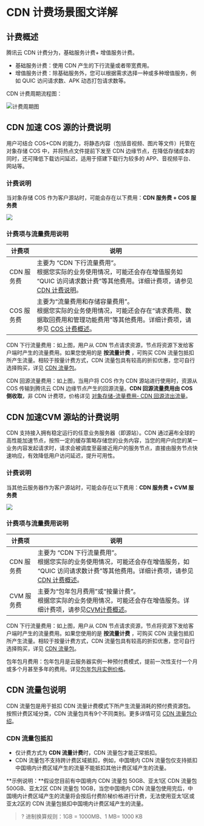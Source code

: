 # CDN 计费场景图文详解

## 计费概述

腾讯云 CDN 计费分为，基础服务计费+ 增值服务计费。

- 基础服务计费：使用 CDN 产生的下行流量或者带宽费用。
- 增值服务计费：除基础服务外，您可以根据需求选择一种或多种增值服务，例如 QUIC 访问请求数、APK 动态打包请求数等。

CDN 计费周期流程图：

![计费周期图](https://qcloudimg.tencent-cloud.cn/raw/24df45faf50c11dc6dddd5d5c0f2fb14.png)



## CDN 加速 COS 源的计费说明

用户可结合 COS+CDN 的能力，将静态内容（包括音视频、图片等文件）托管在对象存储 COS 中，并将热点文件提前下发至 CDN 边缘节点，在降低存储成本的同时，还可降低下载访问延迟，适用于搭建下载行为较多的 APP、音视频平台、网站等。



### 计费说明

当对象存储 COS 作为客户源站时，可能会存在以下费用：**CDN 服务费 + COS 服务费**

![](https://qcloudimg.tencent-cloud.cn/raw/e259efa8eb7ad9df0b31d6efac4c3c0b.png)

### 计费项与流量费用说明

| 计费项    | 说明                                                         |
| --------- | ------------------------------------------------------------ |
| CDN 服务费 | 主要为 “CDN 下行流量费用”。<br />根据您实际的业务使用情况，可能还会存在增值服务如 “QUIC 访问请求数计费”等其他费用。详细计费项，请参见 [CDN 计费说明](https://cloud.tencent.com/document/product/228/2949#.E5.A2.9E.E5.80.BC.E6.9C.8D.E5.8A.A1.E8.AE.A1.E8.B4.B9)。 |
| COS 服务费 | 主要为“流量费用和存储容量费用”。<br />根据您实际的业务使用情况，可能还会存在“请求费用、数据取回费用和管理功能费用”等其他费用。详细计费项，请参见 [COS 计费概述](https://cloud.tencent.com/document/product/436/16871)。 |

CDN 下行流量费用：如上图，用户从 CDN 节点请求资源，节点将资源下发给客户端时产生的流量费用。如果您使用的是 **按流量计费** ，可购买 CDN 流量包抵扣所产生流量。相较于按量计费方式，CDN 流量包具有较高的折扣优惠，您可自行选择购买，详见 [CDN 流量包](https://buy.cloud.tencent.com/cdn_package)。

CDN 回源流量费用：如上图，当用户将 COS 作为 CDN 源站进行使用时，资源从 COS 传输到腾讯云 CDN 边缘节点产生的回源流量。**CDN 回源流量费用由 COS 侧收取**，非 CDN 计费项，价格详见 [对象存储-流量费用- CDN 回源流出流量](https://cloud.tencent.com/document/product/436/53863#cos-.E4.BD.9C.E4.B8.BA-cdn-.E6.BA.90.E7.AB.99.E6.97.B6.E4.BA.A7.E7.94.9F.E7.9A.84.E6.B5.81.E9.87.8F)。



## CDN 加速CVM 源站的计费说明

CDN 支持接入拥有稳定运行的任意业务服务器（即源站）。CDN 通过遍布全球的高性能加速节点，按照一定的缓存策略存储您的业务内容，当您的用户向您的某一业务内容发起请求时，请求会被调度至最接近用户的服务节点，直接由服务节点快速响应，有效降低用户访问延迟，提升可用性。

### 计费说明

当其他云服务器作为客户源站时，可能会存在以下费用：**CDN 服务费 + CVM 服务费**

![](https://qcloudimg.tencent-cloud.cn/raw/18c2aaa4501ee5729572f62b1e288056.png)

### 计费项与流量费用说明

| 计费项    | 说明                                                         |
| --------- | ------------------------------------------------------------ |
| CDN 服务费 | 主要为 “CDN 下行流量费用”。<br />根据您实际的业务使用情况，可能还会存在增值服务，如 “QUIC 访问请求数计费”等其他费用。详细计费项，请参见 [CDN 计费概述](https://cloud.tencent.com/document/product/228/2949#.E5.A2.9E.E5.80.BC.E6.9C.8D.E5.8A.A1.E8.AE.A1.E8.B4.B9)。 |
| CVM 服务费 | 主要为“包年包月费用”或“按量计费”。<br />根据您实际的业务使用情况，可能还会存在增值服务。详细计费项，请参见[CVM计费概述](https://cloud.tencent.com/document/product/213/2180)。 |

CDN 下行流量费用：如上图，用户从 CDN 节点请求资源，节点将资源下发给客户端时产生的流量费用。如果您使用的是 **按流量计费** ，可购买 CDN 流量包抵扣所产生流量。相较于按量计费方式，CDN 流量包具有较高的折扣优惠，您可自行选择购买，详见 [CDN 流量包](https://buy.cloud.tencent.com/cdn_package)。

包年包月费用：包年包月是云服务器实例一种预付费模式，提前一次性支付一个月或多个月甚至多年的费用。详见[包年包月实例价格](https://cloud.tencent.com/document/product/213/2176#.E5.8C.85.E5.B9.B4.E5.8C.85.E6.9C.88.E5.AE.9E.E4.BE.8B.E4.BB.B7.E6.A0.BC)。



## CDN 流量包说明

CDN 流量包是用于抵扣 CDN 流量计费模式下所产生流量消耗的预付费资源包。按照计费区域分类，CDN 流量包共有9个不同类别。更多详情可见 [CDN 流量包介绍](https://cloud.tencent.com/document/product/228/60462)。

### CDN 流量包抵扣

- 仅计费方式为 **CDN 流量计费**时，CDN 流量包才能正常抵扣。
- CDN 流量包不支持跨计费区域抵扣，例如，中国境内 CDN 流量包仅支持抵扣中国境内计费区域产生的流量不能抵扣其他计费区域产生的流量。

**示例说明：**假设您目前有中国境内 CDN 流量包 50GB、亚太1区 CDN 流量包 500GB、亚太2区 CDN 流量包 10GB，当您中国境内 CDN 流量包使用完后，中国境内计费区域产生的流量将会按后付费阶梯价格进行计费，无法使用亚太1区或亚太2区的 CDN 流量包抵扣中国境内计费区域产生的流量。

>? 进制换算规则：1GB = 1000MB、1 MB= 1000 KB







